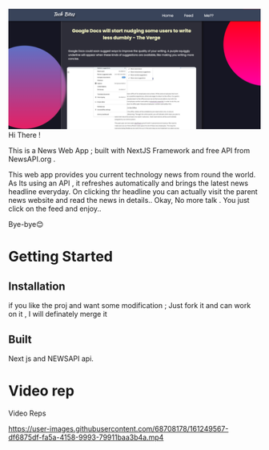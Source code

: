 ![](https://github.com/Into-Y0u/TechBites/blob/e167160d10c49e2ef892942dd76891d6af0a038d/Media/Screenshot%202022-04-01%20160342.png)
Hi There !

This is a News Web App ; built with NextJS Framework and free API from NewsAPI.org .

This web app provides you current technology news from round the world. As Its using an API , it refreshes automatically and brings the latest news headline everyday. On clicking thr headline you can actually visit the parent news website and read the news in details..
Okay, No more talk . You just click on the feed and enjoy..


Bye-bye😊

# Getting Started

## Installation
if you like the proj and want some modification ; Just fork it and can work on it , I will definately merge it


## Built 
Next js and NEWSAPI api.

# Video rep 

Video Reps

https://user-images.githubusercontent.com/68708178/161249567-df6875df-fa5a-4158-9993-79911baa3b4a.mp4

